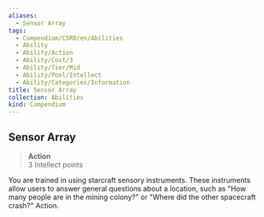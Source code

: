 ```yaml
---
aliases:
  - Sensor Array
tags:
  - Compendium/CSRD/en/Abilities
  - Ability
  - Ability/Action
  - Ability/Cost/3
  - Ability/Tier/Mid
  - Ability/Pool/Intellect
  - Ability/Categories/Information
title: Sensor Array
collection: Abilities
kind: Compendium
---
```

## Sensor Array  
>**Action**  
>3 Intellect points
  
You are trained in using starcraft sensory instruments. These instruments allow users to answer general questions about a location, such as "How many people are in the mining colony?" or "Where did the other spacecraft crash?" Action.